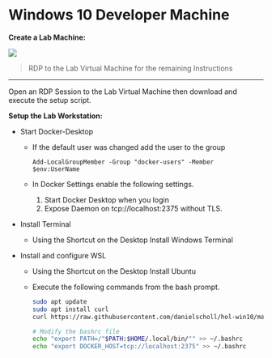 # Windows 10 Developer Machine


__Create a Lab Machine:__

<a href="https://portal.azure.com/#create/Microsoft.Template/uri/https%3A%2F%2Fraw.githubusercontent.com%2Fdanielscholl%2Fhol-win10%2Fmaster%2Fazuredeploy.json" target="_blank">
    <img src="http://azuredeploy.net/deploybutton.png"/>
</a>

> RDP to the Lab Virtual Machine for the remaining Instructions

---------------------------------------------------------------

Open an RDP Session to the Lab Virtual Machine then download and execute the setup script.

__Setup the Lab Workstation:__


- Start Docker-Desktop  

   - If the default user was changed add the user to the group  
   
        `Add-LocalGroupMember -Group "docker-users" -Member $env:UserName`
    
   - In Docker Settings enable the following settings.  

        1. Start Docker Desktop when you login  
        2. Expose Daemon on tcp://localhost:2375 without TLS. 


- Install Terminal

    - Using the Shortcut on the Desktop Install Windows Terminal

- Install and configure WSL

    - Using the Shortcut on the Desktop Install Ubuntu

    - Execute the following commands from the bash prompt.

        ```bash
        sudo apt update
        sudo apt install curl
        curl https://raw.githubusercontent.com/danielscholl/hol-win10/master/setup.sh | sudo bash
        
        # Modify the bashrc file
        echo "export PATH=/"$PATH:$HOME/.local/bin/"" >> ~/.bashrc
        echo "export DOCKER_HOST=tcp://localhost:2375" >> ~/.bashrc
        ```
